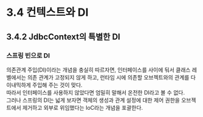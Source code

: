 # 3.4 컨텍스트와 DI

## 3.4.2 JdbcContext의 특별한 DI

### 스프링 빈으로 DI

의존관계 주입(DI)이라는 개념을 충실히 따르자면, 인터페이스를 사이에 둬서 클래스 레벨에서는 의존 관계가 고정되지 않게 하고, 런타임 시에 의존할 오브젝트와의 관계를 다이내믹하게 주입해 주는 것이 맞다.  
따라서 인터페이스를 사용하지 않았다면 엄밀히 말해서 온전한 DI라고 볼 수 없다.  
그러나 스프링의 DI는 넓게 보자면 객체의 생성과 관계 설정에 대한 제어 권한을 오브젝트에서 제거하고 외부로 위임했다는 IoC라는 개념을 포괄한다.
